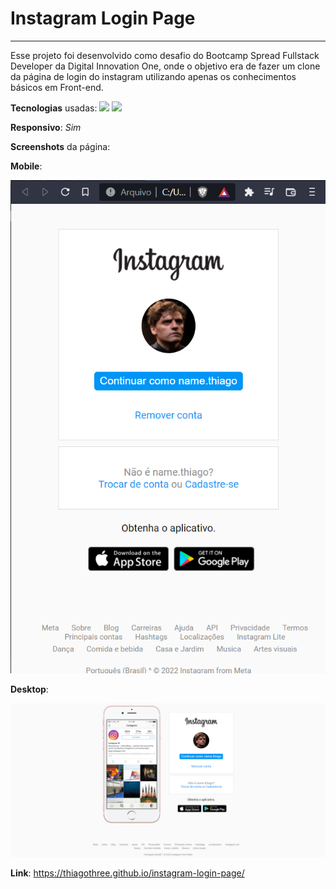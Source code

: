 # Instagram Login Page
----------------
Esse projeto foi desenvolvido como desafio do Bootcamp Spread Fullstack Developer da Digital Innovation One, onde o objetivo era de fazer um clone da página de login do instagram utilizando apenas os conhecimentos básicos em Front-end.


**Tecnologias** usadas: <img src="https://img.shields.io/badge/HTML-239120?style=for-the-badge&logo=html5&logoColor=black" /> <img src="https://img.shields.io/badge/CSS-239120?&style=for-the-badge&logo=css3&logoColor=blue">

**Responsivo**: *Sim*

**Screenshots** da página:

**Mobile**:

<a href="https://thiagothree.github.io/instagram-login-page/"><img src="public/img/mobile-screenshot.png"></a>

**Desktop**:

<a href="https://thiagothree.github.io/instagram-login-page/"><img src="public/img/desktop-screenshot.png"></a>

**Link**: https://thiagothree.github.io/instagram-login-page/
